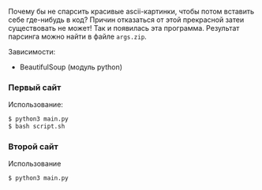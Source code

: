 Почему бы не спарсить красивые ascii-картинки, чтобы потом вставить себе
где-нибудь в код? Причин отказаться от этой прекрасной затеи существовать
не может! Так и появилась эта программа. Результат парсинга можно найти в
файле `args.zip`.

Зависимости:
- BeautifulSoup (модуль python)

### Первый сайт

Использование:

```bash
$ python3 main.py
$ bash script.sh
```

### Второй сайт

Использование

```bash
$ python3 main.py
```
